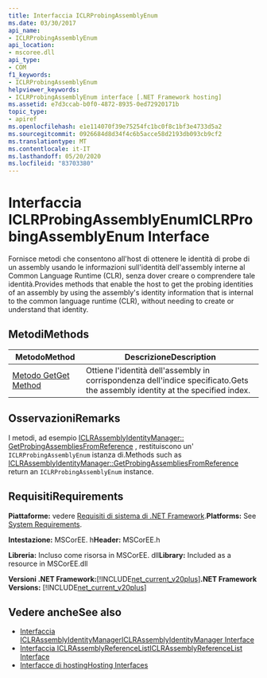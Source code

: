 ```yaml
---
title: Interfaccia ICLRProbingAssemblyEnum
ms.date: 03/30/2017
api_name:
- ICLRProbingAssemblyEnum
api_location:
- mscoree.dll
api_type:
- COM
f1_keywords:
- ICLRProbingAssemblyEnum
helpviewer_keywords:
- ICLRProbingAssemblyEnum interface [.NET Framework hosting]
ms.assetid: e7d3ccab-b0f0-4872-8935-0ed72920171b
topic_type:
- apiref
ms.openlocfilehash: e1e114070f39e75254fc1bc0f8c1bf3e4733d5a2
ms.sourcegitcommit: 0926684d8d34f4c6b5acce58d2193db093cb9cf2
ms.translationtype: MT
ms.contentlocale: it-IT
ms.lasthandoff: 05/20/2020
ms.locfileid: "83703380"
---
```

# <a name="iclrprobingassemblyenum-interface"></a><span data-ttu-id="4889e-102">Interfaccia ICLRProbingAssemblyEnum</span><span class="sxs-lookup"><span data-stu-id="4889e-102">ICLRProbingAssemblyEnum Interface</span></span>
<span data-ttu-id="4889e-103">Fornisce metodi che consentono all'host di ottenere le identità di probe di un assembly usando le informazioni sull'identità dell'assembly interne al Common Language Runtime (CLR), senza dover creare o comprendere tale identità.</span><span class="sxs-lookup"><span data-stu-id="4889e-103">Provides methods that enable the host to get the probing identities of an assembly by using the assembly's identity information that is internal to the common language runtime (CLR), without needing to create or understand that identity.</span></span>  
  
## <a name="methods"></a><span data-ttu-id="4889e-104">Metodi</span><span class="sxs-lookup"><span data-stu-id="4889e-104">Methods</span></span>  
  
|<span data-ttu-id="4889e-105">Metodo</span><span class="sxs-lookup"><span data-stu-id="4889e-105">Method</span></span>|<span data-ttu-id="4889e-106">Descrizione</span><span class="sxs-lookup"><span data-stu-id="4889e-106">Description</span></span>|  
|------------|-----------------|  
|[<span data-ttu-id="4889e-107">Metodo Get</span><span class="sxs-lookup"><span data-stu-id="4889e-107">Get Method</span></span>](iclrprobingassemblyenum-get-method.md)|<span data-ttu-id="4889e-108">Ottiene l'identità dell'assembly in corrispondenza dell'indice specificato.</span><span class="sxs-lookup"><span data-stu-id="4889e-108">Gets the assembly identity at the specified index.</span></span>|  
  
## <a name="remarks"></a><span data-ttu-id="4889e-109">Osservazioni</span><span class="sxs-lookup"><span data-stu-id="4889e-109">Remarks</span></span>  
 <span data-ttu-id="4889e-110">I metodi, ad esempio [ICLRAssemblyIdentityManager:: GetProbingAssembliesFromReference](iclrassemblyidentitymanager-getprobingassembliesfromreference-method.md) , restituiscono un' `ICLRProbingAssemblyEnum` istanza di.</span><span class="sxs-lookup"><span data-stu-id="4889e-110">Methods such as [ICLRAssemblyIdentityManager::GetProbingAssembliesFromReference](iclrassemblyidentitymanager-getprobingassembliesfromreference-method.md) return an `ICLRProbingAssemblyEnum` instance.</span></span>  
  
## <a name="requirements"></a><span data-ttu-id="4889e-111">Requisiti</span><span class="sxs-lookup"><span data-stu-id="4889e-111">Requirements</span></span>  
 <span data-ttu-id="4889e-112">**Piattaforme:** vedere [Requisiti di sistema di .NET Framework](../../get-started/system-requirements.md).</span><span class="sxs-lookup"><span data-stu-id="4889e-112">**Platforms:** See [System Requirements](../../get-started/system-requirements.md).</span></span>  
  
 <span data-ttu-id="4889e-113">**Intestazione:** MSCorEE. h</span><span class="sxs-lookup"><span data-stu-id="4889e-113">**Header:** MSCorEE.h</span></span>  
  
 <span data-ttu-id="4889e-114">**Libreria:** Incluso come risorsa in MSCorEE. dll</span><span class="sxs-lookup"><span data-stu-id="4889e-114">**Library:** Included as a resource in MSCorEE.dll</span></span>  
  
 <span data-ttu-id="4889e-115">**Versioni .NET Framework:**[!INCLUDE[net_current_v20plus](../../../../includes/net-current-v20plus-md.md)]</span><span class="sxs-lookup"><span data-stu-id="4889e-115">**.NET Framework Versions:** [!INCLUDE[net_current_v20plus](../../../../includes/net-current-v20plus-md.md)]</span></span>  
  
## <a name="see-also"></a><span data-ttu-id="4889e-116">Vedere anche</span><span class="sxs-lookup"><span data-stu-id="4889e-116">See also</span></span>

- [<span data-ttu-id="4889e-117">Interfaccia ICLRAssemblyIdentityManager</span><span class="sxs-lookup"><span data-stu-id="4889e-117">ICLRAssemblyIdentityManager Interface</span></span>](iclrassemblyidentitymanager-interface.md)
- [<span data-ttu-id="4889e-118">Interfaccia ICLRAssemblyReferenceList</span><span class="sxs-lookup"><span data-stu-id="4889e-118">ICLRAssemblyReferenceList Interface</span></span>](iclrassemblyreferencelist-interface.md)
- [<span data-ttu-id="4889e-119">Interfacce di hosting</span><span class="sxs-lookup"><span data-stu-id="4889e-119">Hosting Interfaces</span></span>](hosting-interfaces.md)
